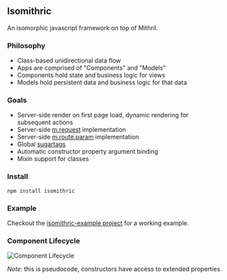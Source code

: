 ## Isomithric

An isomorphic javascript framework on top of Mithril.

### Philosophy

* Class-based unidirectional data flow
* Apps are comprised of "Components" and "Models"
* Components hold state and business logic for views
* Models hold persistent data and business logic for that data

### Goals

* Server-side render on first page load, dynamic rendering for subsequent actions
* Server-side [m.request](http://lhorie.github.io/mithril/mithril.request.html) implementation
* Server-side [m.route.param](http://lhorie.github.io/mithril/mithril.route.html#defining-routes) implementation
* Global [sugartags](https://github.com/jsguy/mithril.sugartags)
* Automatic constructor property argument binding
* Mixin support for classes

### Install

    npm install isomithric

### Example

Checkout the [isomithric-example project](https://github.com/isomithric/isomithric-example) for a working example.

### Component Lifecycle

![Component Lifecycle](https://www.gliffy.com/go/publish/image/7745167/L.png)

*Note*: this is pseudocode, constructors have access to extended properties
